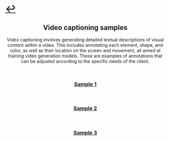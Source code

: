 # [↩](https://aledua.github.io/)

## <center>Video captioning samples</center>
<center>Video captioning involves generating detailed textual descriptions of visual content within a video. This includes annotating each element, shape, and color, as well as their location on the screen and movement, all aimed at training video generation models. These are examples of annotations that can be adjusted according to the specific needs of the client.</center>

&nbsp;
 
### [<center>Sample 1</center>](./captioning/sample1.html)

&nbsp;
 
### [<center>Sample 2</center>](./captioning/sample2.html)

&nbsp;
 
### [<center>Sample 3</center>](./captioning/sample3.html)
